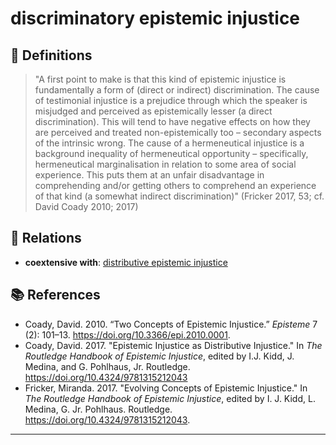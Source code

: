 # discriminatory epistemic injustice

## 📖 Definitions

> "A first point to make is that this kind of epistemic injustice is fundamentally a form of (direct or indirect) discrimination. The cause of testimonial injustice is a prejudice through which the speaker is misjudged and perceived as epistemically lesser (a direct discrimination). This will tend to have negative effects on how they are perceived and treated non-epistemically too – secondary aspects of the intrinsic wrong. The cause of a hermeneutical injustice is a background inequality of hermeneutical opportunity – specifically, hermeneutical marginalisation in relation to some area of social experience. This puts them at an unfair disadvantage in comprehending and/or getting others to comprehend an experience of that kind (a somewhat indirect discrimination)" (Fricker 2017, 53; cf. David Coady 2010; 2017)

## 🔗 Relations

- **coextensive with**: [distributive epistemic injustice](./distributive-epistemic-injustice.md)

## 📚 References

- Coady, David. 2010. “Two Concepts of Epistemic Injustice.” _Episteme_ 7 (2): 101–13. https://doi.org/10.3366/epi.2010.0001.
- Coady, David. 2017. "Epistemic Injustice as Distributive Injustice." In _The Routledge Handbook of Epistemic Injustice_, edited by I.J. Kidd, J. Medina, and G. Pohlhaus, Jr. Routledge. https://doi.org/10.4324/9781315212043
- Fricker, Miranda. 2017. "Evolving Concepts of Epistemic Injustice." In _The Routledge Handbook of Epistemic Injustice_, edited by I. J. Kidd, L. Medina, G. Jr. Pohlhaus. Routledge. https://doi.org/10.4324/9781315212043.

---

<script src="https://giscus.app/client.js"
                data-repo="natesheehan/conceptcartography"
                data-repo-id="R_kgDOPB5QiQ"
                data-category="General"
                data-category-id="DIC_kwDOPB5Qic4CsAxd"
                data-mapping="pathname"
                data-strict="0"
                data-reactions-enabled="1"
                data-emit-metadata="0"
                data-input-position="bottom"
                data-theme="catppuccin_mocha"
                data-lang="en"
                crossorigin="anonymous"
                async>
        </script>
        
